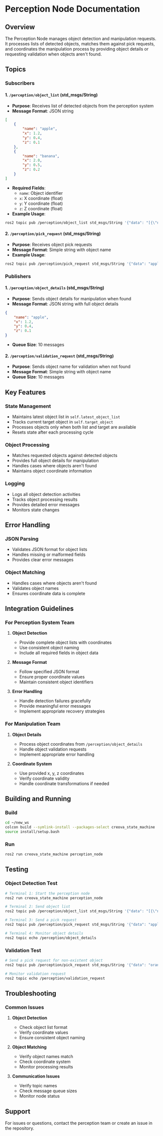 # Perception Node Documentation

## Overview
The Perception Node manages object detection and manipulation requests. It processes lists of detected objects, matches them against pick requests, and coordinates the manipulation process by providing object details or requesting validation when objects aren't found.

## Topics

### Subscribers

#### 1. `/perception/object_list` (std_msgs/String)
- **Purpose**: Receives list of detected objects from the perception system
- **Message Format**: JSON string
```json
[
    {
        "name": "apple",
        "x": 1.2,
        "y": 0.4,
        "z": 0.1
    },
    {
        "name": "banana",
        "x": 2.0,
        "y": 0.5,
        "z": 0.2
    }
]
```
- **Required Fields**:
  - `name`: Object identifier
  - `x`: X coordinate (float)
  - `y`: Y coordinate (float)
  - `z`: Z coordinate (float)
- **Example Usage**:
```bash
ros2 topic pub /perception/object_list std_msgs/String '{"data": "[{\"name\": \"apple\", \"x\": 1.2, \"y\": 0.4, \"z\": 0.1}, {\"name\": \"banana\", \"x\": 2.0, \"y\": 0.5, \"z\": 0.2}]"}' --once
```

#### 2. `/perception/pick_request` (std_msgs/String)
- **Purpose**: Receives object pick requests
- **Message Format**: Simple string with object name
- **Example Usage**:
```bash
ros2 topic pub /perception/pick_request std_msgs/String '{"data": "apple"}' --once
```

### Publishers

#### 1. `/perception/object_details` (std_msgs/String)
- **Purpose**: Sends object details for manipulation when found
- **Message Format**: JSON string with full object details
```json
{
    "name": "apple",
    "x": 1.2,
    "y": 0.4,
    "z": 0.1
}
```
- **Queue Size**: 10 messages

#### 2. `/perception/validation_request` (std_msgs/String)
- **Purpose**: Sends object name for validation when not found
- **Message Format**: Simple string with object name
- **Queue Size**: 10 messages

## Key Features

### State Management
- Maintains latest object list in `self.latest_object_list`
- Tracks current target object in `self.target_object`
- Processes objects only when both list and target are available
- Resets state after each processing cycle

### Object Processing
- Matches requested objects against detected objects
- Provides full object details for manipulation
- Handles cases where objects aren't found
- Maintains object coordinate information

### Logging
- Logs all object detection activities
- Tracks object processing results
- Provides detailed error messages
- Monitors state changes

## Error Handling

### JSON Parsing
- Validates JSON format for object lists
- Handles missing or malformed fields
- Provides clear error messages

### Object Matching
- Handles cases where objects aren't found
- Validates object names
- Ensures coordinate data is complete

## Integration Guidelines

### For Perception System Team
1. **Object Detection**
   - Provide complete object lists with coordinates
   - Use consistent object naming
   - Include all required fields in object data

2. **Message Format**
   - Follow specified JSON format
   - Ensure proper coordinate values
   - Maintain consistent object identifiers

3. **Error Handling**
   - Handle detection failures gracefully
   - Provide meaningful error messages
   - Implement appropriate recovery strategies

### For Manipulation Team
1. **Object Details**
   - Process object coordinates from `/perception/object_details`
   - Handle object validation requests
   - Implement appropriate error handling

2. **Coordinate System**
   - Use provided x, y, z coordinates
   - Verify coordinate validity
   - Handle coordinate transformations if needed

## Building and Running

### Build
```bash
cd ~/new_ws
colcon build --symlink-install --packages-select creova_state_machine
source install/setup.bash
```

### Run
```bash
ros2 run creova_state_machine perception_node
```

## Testing

### Object Detection Test
```bash
# Terminal 1: Start the perception node
ros2 run creova_state_machine perception_node

# Terminal 2: Send object list
ros2 topic pub /perception/object_list std_msgs/String '{"data": "[{\"name\": \"apple\", \"x\": 1.2, \"y\": 0.4, \"z\": 0.1}, {\"name\": \"banana\", \"x\": 2.0, \"y\": 0.5, \"z\": 0.2}]"}' --once

# Terminal 3: Send a pick request
ros2 topic pub /perception/pick_request std_msgs/String '{"data": "apple"}' --once

# Terminal 4: Monitor object details
ros2 topic echo /perception/object_details
```

### Validation Test
```bash
# Send a pick request for non-existent object
ros2 topic pub /perception/pick_request std_msgs/String '{"data": "orange"}' --once

# Monitor validation request
ros2 topic echo /perception/validation_request
```

## Troubleshooting

### Common Issues
1. **Object Detection**
   - Check object list format
   - Verify coordinate values
   - Ensure consistent object naming

2. **Object Matching**
   - Verify object names match
   - Check coordinate system
   - Monitor processing results

3. **Communication Issues**
   - Verify topic names
   - Check message queue sizes
   - Monitor node status

## Support
For issues or questions, contact the perception team or create an issue in the repository. 
